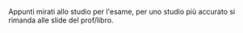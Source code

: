 Appunti mirati allo studio per l'esame, per uno studio più accurato si rimanda alle slide del prof/libro.
